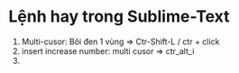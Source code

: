 # Lệnh hay trong Sublime-Text
  1. Multi-cusor: Bôi đen 1 vùng => Ctr-Shift-L / ctr + click
  2. insert increase number: multi cusor => ctr_alt_i
  3. 
